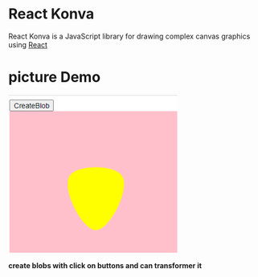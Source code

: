 # React Konva

React Konva is a JavaScript library for drawing complex canvas graphics using [React](https://reactjs.org/)

# picture Demo

![Demo](./img.png)

**create blobs with click on buttons and can transformer it**
